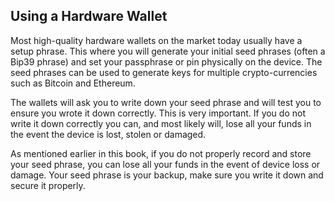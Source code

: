 ## Using a Hardware Wallet

Most high-quality hardware wallets on the market today usually have a setup phrase. This where you will generate your initial seed phrases (often a Bip39 phrase) and set your passphrase or pin physically on the device. The seed phrases can be used to generate keys for multiple crypto-currencies such as Bitcoin and Ethereum.

The wallets will ask you to write down your seed phrase and will test you to ensure you wrote it down correctly. This is very important. If you do not write it down correctly you can, and most likely will, lose all your funds in the event the device is lost, stolen or damaged.

As mentioned earlier in this book, if you do not properly record and store your seed phrase, you can lose all your funds in the event of device loss or damage. Your seed phrase is your backup, make sure you write it down and secure it properly.